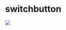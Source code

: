 # switchbutton

[![](https://jitpack.io/v/lufimon/switchbutton.svg)](https://jitpack.io/#lufimon/switchbutton)
